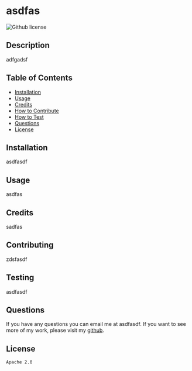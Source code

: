 # asdfas
   ![Github license](https://img.shields.io/badge/license-Apache%202.0-pink.svg)
  
  ## Description
  adfgadsf

  ## Table of Contents
- [Installation](#installation)
- [Usage](#usage)
- [Credits](#credits)
- [How to Contribute](#contributing)
- [How to Test](#testing)
- [Questions](#questions)
- [License](#license)

## Installation
asdfasdf

## Usage
asdfas

## Credits
sadfas

## Contributing 
zdsfasdf

## Testing
asdfasdf

## Questions

If you have any questions you can email me at asdfasdf. If you want to see more of my work, please visit my [github](http://github.com/asdfasdf).

## License 

    Apache 2.0

